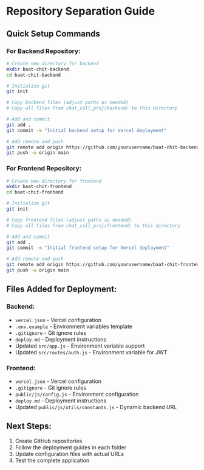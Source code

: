 # Repository Separation Guide

## Quick Setup Commands

### For Backend Repository:
```bash
# Create new directory for backend
mkdir baat-chit-backend
cd baat-chit-backend

# Initialize git
git init

# Copy backend files (adjust paths as needed)
# Copy all files from chat_call_proj/backend/ to this directory

# Add and commit
git add .
git commit -m "Initial backend setup for Vercel deployment"

# Add remote and push
git remote add origin https://github.com/yourusername/baat-chit-backend.git
git push -u origin main
```

### For Frontend Repository:
```bash
# Create new directory for frontend
mkdir baat-chit-frontend
cd baat-chit-frontend

# Initialize git
git init

# Copy frontend files (adjust paths as needed)
# Copy all files from chat_call_proj/frontend/ to this directory

# Add and commit
git add .
git commit -m "Initial frontend setup for Vercel deployment"

# Add remote and push
git remote add origin https://github.com/yourusername/baat-chit-frontend.git
git push -u origin main
```

## Files Added for Deployment:

### Backend:
- `vercel.json` - Vercel configuration
- `.env.example` - Environment variables template
- `.gitignore` - Git ignore rules
- `deploy.md` - Deployment instructions
- Updated `src/app.js` - Environment variable support
- Updated `src/routes/auth.js` - Environment variable for JWT

### Frontend:
- `vercel.json` - Vercel configuration
- `.gitignore` - Git ignore rules
- `public/js/config.js` - Environment configuration
- `deploy.md` - Deployment instructions
- Updated `public/js/utils/constants.js` - Dynamic backend URL

## Next Steps:
1. Create GitHub repositories
2. Follow the deployment guides in each folder
3. Update configuration files with actual URLs
4. Test the complete application
